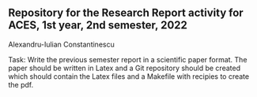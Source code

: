 ## Repository for the Research Report activity for ACES, 1st year, 2nd semester, 2022  
Alexandru-Iulian Constantinescu  
  
Task: Write the previous semester report in a scientific paper format. The paper should be written in Latex and a Git repository should be created which should contain the Latex files and a Makefile with recipies to create the pdf. 
